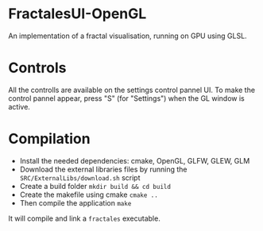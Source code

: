 # FractalesUI-OpenGL

An implementation of a fractal visualisation, running on GPU using GLSL.

# Controls

All the controlls are available on the settings control pannel UI. To make the control pannel appear, press "S" (for "Settings") when the GL window is active.

# Compilation

- Install the needed dependencies: cmake, OpenGL, GLFW, GLEW, GLM
- Download the external libraries files by running the `SRC/ExternalLibs/download.sh` script
- Create a build folder `mkdir build && cd build`
- Create the makefile using cmake `cmake ..`
- Then compile the application `make`

It will compile and link a `fractales` executable.
